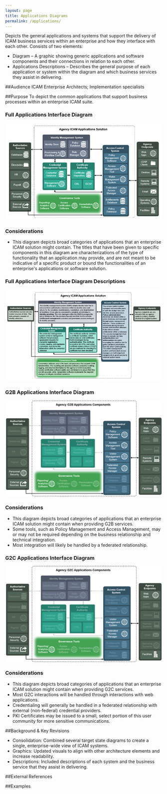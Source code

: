 ```yaml
---
layout: page
title: Applications Diagrams
permalink: /applications/
---
```

<script>
$(function() {
  $( "#accordion" ).accordion({
    heightStyle: "content",
    collapsible: "true"
  });
});
</script>

Depicts the general applications and systems that support the delivery of ICAM business services within an enterprise and how they interface with each other. Consists of two elements:

* Diagram – A graphic showing generic applications and software components and their connections in relation to each other.
* Applications Descriptions – Describes the general purpose of each application or system within the diagram and which business services they assist in delivering.

##Audience
ICAM Enterprise Architects; Implementation specialists

##Purpose
To depict the common applications that support business processes within an enterprise ICAM suite.

<div id="accordion">
  <h3>Full Applications Interface Diagram</h3>
  <div>
    <img style="max-width:100%;" src="../img/ApplicationsInterfaceDiagram.png" alt="Image of applications interface diagram."/>
    <h3>Considerations</h3>
    <ul><li>This diagram depicts broad categories of applications that an enterprise ICAM solution might contain. The titles that have been given to specific components in this diagram are characterizations of the type of functionality that an application may provide, and are not meant to be indicative of a specific product or bound the functionalities of an enterprise's applications or software solution.</li></ul>
  </div>
  <h3>Full Applications Interface Diagram Descriptions</h3>
  <div>
    <img style="max-width:100%;" src="../img/ApplicationsDescriptions.png" alt="Image of applications interface diagram descriptions."/>
  </div>
  <h3>G2B Applications Interface Diagram</h3>
  <div>
    <img style="max-width:100%;" src="../img/ApplicationsInterfaceDiagram_g2b.png" alt="Image of applications interface diagram."/>
    <h3>Considerations</h3>
    <ul>
      <li>This diagram depicts broad categories of applications that an enterprise ICAM solution might contain when providing G2B services.</li>
      <li>Some tools, such as Policy Management and Access Management, may or may not be required depending on the business relationship and technical integration.</li>
      <li>Most integration will likely be handled by a federated relationship.</li>
    </ul>
  </div>
  <h3>G2C Applications Interface Diagram</h3>
  <div>
    <img style="max-width:100%;" src="../img/ApplicationsInterfaceDiagram_g2c.png" alt="Image of applications interface diagram."/>
    <h3>Considerations</h3>
    <ul>
      <li>This diagram depicts broad categories of applications that an enterprise ICAM solution might contain when providing G2C services.</li>
      <li>Most G2C interactions will be handled through interactions with web applications.</li>
      <li>Credentialing will generally be handled in a federated relationship with external (non-federal) credential providers.</li>
      <li>PKI Certificates may be issued to a small, select portion of this user community for more sensitive communications.</li>
    </ul>
  </div>
</div>

##Background & Key Revisions
* Consolidation: Combined several target state diagrams to create a single, enterprise-wide view of ICAM systems.
* Graphics: Updated visuals to align with other architecture elements and increase readability.
* Descriptions: Included descriptions of each system and the business service that they assist in delivering.

##External References

##Examples
